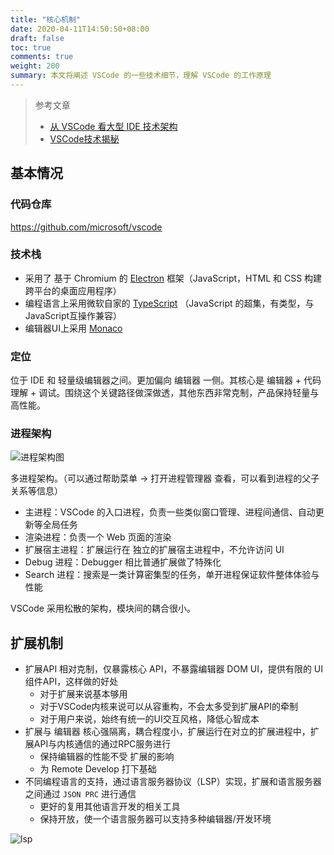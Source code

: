 ```yaml
---
title: "核心机制"
date: 2020-04-11T14:50:50+08:00
draft: false
toc: true
comments: true
weight: 200
summary: 本文将阐述 VSCode 的一些技术细节，理解 VSCode 的工作原理
---
```


> 参考文章
>
> * [从 VSCode 看大型 IDE 技术架构](https://zhuanlan.zhihu.com/p/96041706)
> * [VSCode技术揭秘](https://codeteenager.github.io/vscode-analysis/)

## 基本情况

### 代码仓库

https://github.com/microsoft/vscode

### 技术栈

* 采用了 基于 Chromium 的 [Electron](https://www.electronjs.org/) 框架（JavaScript，HTML 和 CSS 构建跨平台的桌面应用程序）
* 编程语言上采用微软自家的 [TypeScript](https://www.typescriptlang.org/) （JavaScript 的超集，有类型，与JavaScript互操作兼容）
* 编辑器UI上采用 [Monaco](https://microsoft.github.io/monaco-editor/)

### 定位

位于 IDE 和 轻量级编辑器之间。更加偏向 编辑器 一侧。其核心是 编辑器 + 代码理解 + 调试。围绕这个关键路径做深做透，其他东西非常克制，产品保持轻量与高性能。

### 进程架构

![进程架构图](https://img.geek-docs.com/vscode/plugin-dev/plugin-dev-overview-1.png)

多进程架构。（可以通过帮助菜单 -> 打开进程管理器 查看，可以看到进程的父子关系等信息）

* 主进程：VSCode 的入口进程，负责一些类似窗口管理、进程间通信、自动更新等全局任务
* 渲染进程：负责一个 Web 页面的渲染
* 扩展宿主进程：扩展运行在 独立的扩展宿主进程中，不允许访问 UI
* Debug 进程：Debugger 相比普通扩展做了特殊化
* Search 进程：搜索是一类计算密集型的任务，单开进程保证软件整体体验与性能

VSCode 采用松散的架构，模块间的耦合很小。

## 扩展机制

* 扩展API 相对克制，仅暴露核心 API，不暴露编辑器 DOM UI，提供有限的 UI 组件API，这样做的好处
    * 对于扩展来说基本够用
    * 对于VSCode内核来说可以从容重构，不会太多受到扩展API的牵制
    * 对于用户来说，始终有统一的UI交互风格，降低心智成本
* 扩展与 编辑器 核心强隔离，耦合程度小，扩展运行在对立的扩展进程中，扩展API与内核通信的通过RPC服务进行
    * 保持编辑器的性能不受 扩展的影响
    * 为 Remote Develop 打下基础
* 不同编程语言的支持，通过语言服务器协议（LSP）实现，扩展和语言服务器之间通过 `JSON PRC` 进行通信
    * 更好的复用其他语言开发的相关工具
    * 保持开放，使一个语言服务器可以支持多种编辑器/开发环境

![lsp](https://code.visualstudio.com/assets/api/language-extensions/language-server-extension-guide/lsp-languages-editors.png)
